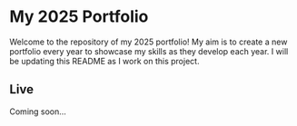 # My 2025 Portfolio
Welcome to the repository of my 2025 portfolio! My aim is to create a new portfolio every year to showcase my skills as they develop each year. I will be updating this README as I work on this project.

## Live
Coming soon...